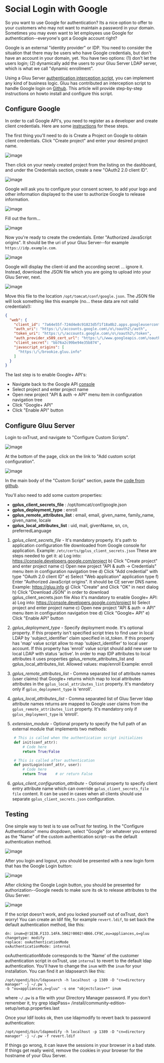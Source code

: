 # Social Login with Google

So you want to use Google for authentication? Its a nice option to offer
to your customers who may not want to maintain a password in your
domain. Sometimes you may even want to let employees use Google for
authentication--everyone's got a Google account right?

Google is an external "identity provider" or IDP. You need to consider
the situation that there may be users who have Google credentials, but
don't have an account in your domain, yet. You have two options: (1)
don't let the users login; (2) dynamically add the users to your Gluu
Server LDAP server, which is what we call "dynamic enrollment".

Using a Gluu Server [authentication interception
script](../reference/interception-scripts/index.md), you can implement
any kind of business logic. Gluu has contributed an interception script
to handle Google login on
[Github](https://github.com/GluuFederation/oxAuth/blob/master/Server/integrations/gplus/GooglePlusExternalAuthenticator.py).
This article will provide step-by-step instructions on howto install and
configure this script.

## Configure Google

In order to call Google API's, you need to register as a developer and
create client credentials. Here are some
[instructions](https://developers.google.com/identity/protocols/OAuth2)
for these steps.

The first thing you'll need to do is Create a Project on Google to obtain
client credentials. Click "Create project" and enter your desired
project name.

![image](https://raw.githubusercontent.com/GluuFederation/docs/master/sources/img/google_login/01-create-project.png)

Then click on your newly created project from the listing on the
dashboard, and under the Credentials section, create a new "OAuth2 2.0
client ID". 

![image](https://raw.githubusercontent.com/GluuFederation/docs/master/sources/img/google_login/02-create-oauth2-creds.png)

Google will ask you to configure your consent screen, to add your logo
and other information displayed to the user to authorize Google to
release information.

![image](https://raw.githubusercontent.com/GluuFederation/docs/master/sources/img/google_login/03-create-oauth2-creds.png)

Fill out the form...

![image](https://raw.githubusercontent.com/GluuFederation/docs/master/sources/img/google_login/04-configure-authorization-page.png)

Now you're ready to create the credentials. Enter "Authorized JavaScript
origins". It should be the uri of your Gluu Server--for example
`https://idp.example.com`.

![image](https://raw.githubusercontent.com/GluuFederation/docs/master/sources/img/google_login/05-create-oauth2-creds.png)

Google will display the client-id and the according secret ... ignore
it. Instead, download the JSON file which you are going to upload into
your Gluu Server, next.

![image](https://raw.githubusercontent.com/GluuFederation/docs/master/sources/img/google_login/06-download_json.png)

Move this file to the location `/opt/tomcat/conf/google.json`. The JSON
file will look something like this example (no... these data are not
valid credentials!):

```json
{
  "web": {
    "client_id": "7a64e55f-724d4e8c91823d5f1f18a0b2.apps.googleusercontent.com",
    "auth_uri": "https:\/\/accounts.google.com\/o\/oauth2\/auth",
    "token_uri": "https:\/\/accounts.google.com\/o\/oauth2\/token",
    "auth_provider_x509_cert_url": "https:\/\/www.googleapis.com\/oauth2\/v1\/certs",
    "client_secret": "bb76a2c99be94e35b874",
    "javascript_origins": [
      "https:\/\/brookie.gluu.info"
    ]
  }
}
```

The last step is to enable Google+ API's:

 - Navigate back to the Google API [console](https://console.developers.google.com/project)
 - Select project and enter project name
 - Open new project "API & auth -> API" menu item in configuration navigation tree
 - Click "Google+ API"
 - Click "Enable API" button

## Configure Gluu Server

Login to oxTrust, and navigate to "Configure Custom Scripts".

![image](https://raw.githubusercontent.com/GluuFederation/docs/master/sources/img/google_login/06-manage-custom-scripts.png)

At the bottom of the page, click on the link to "Add custom script
configuration".

![image](https://raw.githubusercontent.com/GluuFederation/docs/master/sources/img/google_login/07-add_custom_script.png)

In the main body of the "Custom Script" section, paste the [code from
github](https://raw.githubusercontent.com/GluuFederation/oxAuth/master/Server/integrations/gplus/GooglePlusExternalAuthenticator.py).

You'll also need to add some custom properties:

 * __gplus_client_secrets_file__ : /opt/tomcat/conf/google.json
 * __gplus_deployment_type__ : enroll
 * __gplus_remote_attributes_list__ : email, email, given_name, family_name, given_name, locale
 * __gplus_local_attributes_list__ : uid, mail, givenName, sn, cn, preferredLanguage

1. _gplus_client_secrets_file_ - It's mandatory property. It's path to application configuration file downloaded from Google console for application.
Example: `/etc/certs/gplus_client_secrets.json`
These are steps needed to get it:
    a) Log into: https://console.developers.google.com/project
    b) Click "Create project" and enter project name
    c) Open new project "API & auth -> Credentials" menu item in configuration navigation tree
    d) Click "Add credential" with type "OAuth 2.0 client ID"
    e) Select "Web application" application type
    f) Enter "Authorized JavaScript origins". It should be CE server DNS name. Example: https://gluu.info
    g) Click "Create" and Click "OK" in next dialog
    h) Click "Download JSON" in order to download gplus_client_secrets.json file
Also it's mandatory to enable Google+ API:
    a) Log into: https://console.developers.google.com/project
    b) Select project and enter project name
    c) Open new project "API & auth -> API" menu item in configuration navigation tree
    d) Click "Google+ API"
    e) Click "Enable API" button

2. _gplus_deployment_type_ - Specify deployment mode. It's optional property. If this property isn't specified script
   tries to find user in local LDAP by 'subject_identifier' claim specified in id_token. If this property has 'map' value script
   allow to map 'subject_identifier' to local user account. If this property has 'enroll' value script should add new user to local LDAP
   with status 'active'. In order to map IDP attributes to local attributes it uses properties gplus_remote_attributes_list and
   gplus_local_attributes_list.
   Allowed values: map/enroll
   Example: enroll

3. _gplus_remote_attributes_list_ - Comma separated list of attribute names (user claims) that Google+
   returns which map to local attributes attributes in the `gplus_local_attributes_list` property.
   It's mandatory only if `gplus_deployment_type` is 'enroll'.

4. _gplus_local_attributes_list_ - Comma separated list of Gluu Server ldap attribute names
   returns are mapped to Google user claims from the `gplus_remote_attributes_list` property.
   It's mandatory only if `gplus_deployment_type` is 'enroll'.

5. _extension_module_ - Optional property to specify the full path of an external module that
implements two methods:

```python
    # This is called when the authentication script initializes
    def init(conf_attr):
        # Code here
        return True/False

    # This is called after authentication
    def postLogin(conf_attr, user):
        # Code here
        return True    # or return False
```

6. _gplus_client_configuration_attribute_ - Optional property to specify client entry attribute name
    which can override `gplus_client_secrets_file file` content. It can be used in cases when all
    clients should use separate `gplus_client_secrets.json` configuration.

## Testing

One simple way to test is to use oxTrust for testing. In the "Configure Authentication" menu dropdown, select
"Google" (or whatever you entered as the "Name" of the custom authentication script--as the default
authentication method.

![image](https://raw.githubusercontent.com/GluuFederation/docs/master/sources/img/google_login/08-select_default_authentication.png)

After you login and logout, you should be presented with a new login form that has the Google Login button:

![image](https://raw.githubusercontent.com/GluuFederation/docs/master/sources/img/google_login/09-google-authentication-button.png)

After clicking the Google Login button, you should be presented for authorization--Google needs to make sure
its ok to release attributes to the Gluu Server:

![image](https://raw.githubusercontent.com/GluuFederation/docs/master/sources/img/google_login/10-google-authorization.png)

If the script doesn't work, and you locked yourself out of oxTrust, don't worry! You can create an ldif file,
for example `revert.ldif`, to set back the default authentication method, like this:

    dn: inum=@!1E3B.F133.14FA.5062!0002!4B66.CF9C,ou=appliances,o=gluu
    changetype: modify
    replace: oxAuthenticationMode
    oxAuthenticationMode: internal

oxAuthenticationMode corresponds to the 'Name' of the customer authentication script in oxTrust, use
`internal` to revert to the default ldap authentication. You'll have to change the `inum` with the `inum`
for your installation. You can find it an ldapsearch like this:

    /opt/opendj/bin/ldapsearch -h localhost -p 1389 -D "cn=directory manager" -j ~/.pw \
    -b "ou=appliances,o=gluu" -s one "objectclass=*" inum

where `~/.pw` is a file with your Directory Manager password. If you don't remember it, try
    grep ldapPass= /install/community-edition-setup/setup.properties.last

Once your ldif looks ok, then use ldapmodify to revert back to password authentication:

    /opt/opendj/bin/ldapmodify -h localhost -p 1389 -D "cn=directory manager" -j ~/.pw -f revert.ldif

If things go wrong, it can leave the sessions in your browser in a bad state. If things get really weird,
remove the cookies in your browser for the hostname of your Gluu Server.


